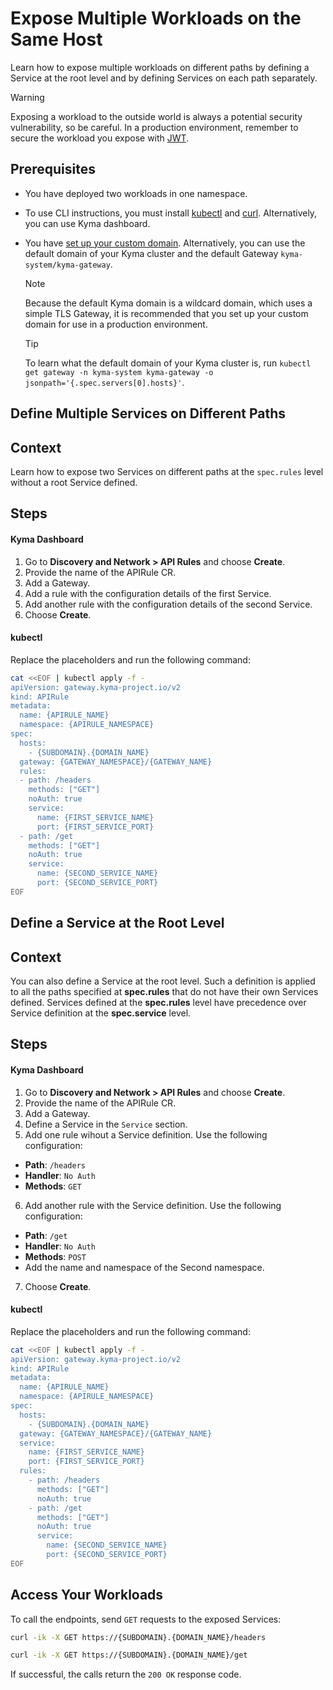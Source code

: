 # Expose Multiple Workloads on the Same Host

Learn how to expose multiple workloads on different paths by defining a Service at the root level and by defining Services on each path separately.

> [!WARNING]
>  Exposing a workload to the outside world is always a potential security vulnerability, so be careful. In a production environment, remember to secure the workload you expose with [JWT](../01-50-expose-and-secure-a-workload/01-52-expose-and-secure-workload-jwt.md).

## Prerequisites

* You have deployed two workloads in one namespace.
* To use CLI instructions, you must install [kubectl](https://kubernetes.io/docs/tasks/tools/#kubectl) and [curl](https://curl.se/). Alternatively, you can use Kyma dashboard.
* You have [set up your custom domain](../01-10-setup-custom-domain-for-workload.md). Alternatively, you can use the default domain of your Kyma cluster and the default Gateway `kyma-system/kyma-gateway`.
  
  > [!NOTE]
  > Because the default Kyma domain is a wildcard domain, which uses a simple TLS Gateway, it is recommended that you set up your custom domain for use in a production environment.

  > [!TIP]
  > To learn what the default domain of your Kyma cluster is, run `kubectl get gateway -n kyma-system kyma-gateway -o jsonpath='{.spec.servers[0].hosts}'`.

## Define Multiple Services on Different Paths

## Context
Learn how to expose two Services on different paths at the `spec.rules` level without a root Service defined.

## Steps

<!-- tabs:start -->
#### **Kyma Dashboard**

1. Go to **Discovery and Network > API Rules** and choose **Create**.
2. Provide the name of the APIRule CR.
3. Add a Gateway.
4. Add a rule with the configuration details of the first Service.
5. Add another rule with the configuration details of the second Service.
6. Choose **Create**.

#### **kubectl**
Replace the placeholders and run the following command:

  ```bash
  cat <<EOF | kubectl apply -f -
  apiVersion: gateway.kyma-project.io/v2
  kind: APIRule
  metadata:
    name: {APIRULE_NAME}
    namespace: {APIRULE_NAMESPACE}
  spec:
    hosts:
      - {SUBDOMAIN}.{DOMAIN_NAME}
    gateway: {GATEWAY_NAMESPACE}/{GATEWAY_NAME}
    rules:
    - path: /headers
      methods: ["GET"]
      noAuth: true
      service:
        name: {FIRST_SERVICE_NAME}
        port: {FIRST_SERVICE_PORT}
    - path: /get
      methods: ["GET"]
      noAuth: true
      service:
        name: {SECOND_SERVICE_NAME}
        port: {SECOND_SERVICE_PORT}
  EOF
  ```
<!-- tabs:end -->

## Define a Service at the Root Level

## Context

You can also define a Service at the root level. Such a definition is applied to all the paths specified at **spec.rules** that do not have their own Services defined. Services defined at the **spec.rules** level have precedence over Service definition at the **spec.service** level.

## Steps

<!-- tabs:start -->
#### **Kyma Dashboard**

1. Go to **Discovery and Network > API Rules** and choose **Create**.
2. Provide the name of the APIRule CR.
3. Add a Gateway.
4. Define a Service in the `Service` section.
5. Add one rule wihout a Service definition. Use the following configuration:
  - **Path**: `/headers`
  - **Handler**: `No Auth`
  - **Methods**: `GET`
6. Add another rule with the Service definition. Use the following configuration:
  - **Path**: `/get`
  - **Handler**: `No Auth`
  - **Methods**: `POST`
  - Add the name and namespace of the Second namespace.
7. Choose **Create**.

#### **kubectl**
Replace the placeholders and run the following command:
```bash
cat <<EOF | kubectl apply -f -
apiVersion: gateway.kyma-project.io/v2
kind: APIRule
metadata:
  name: {APIRULE_NAME}
  namespace: {APIRULE_NAMESPACE}
spec:
  hosts:
    - {SUBDOMAIN}.{DOMAIN_NAME}
  gateway: {GATEWAY_NAMESPACE}/{GATEWAY_NAME}
  service:
    name: {FIRST_SERVICE_NAME}
    port: {FIRST_SERVICE_PORT}
  rules:
    - path: /headers
      methods: ["GET"]
      noAuth: true
    - path: /get
      methods: ["GET"]
      noAuth: true
      service:
        name: {SECOND_SERVICE_NAME}
        port: {SECOND_SERVICE_PORT}
EOF
```
<!-- tabs:end -->

## Access Your Workloads

To call the endpoints, send `GET` requests to the exposed Services:

  ```bash
  curl -ik -X GET https://{SUBDOMAIN}.{DOMAIN_NAME}/headers

  curl -ik -X GET https://{SUBDOMAIN}.{DOMAIN_NAME}/get
  ```
If successful, the calls return the `200 OK` response code.